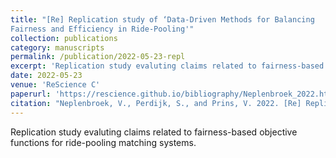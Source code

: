 ```yaml
---
title: "[Re] Replication study of ‘Data-Driven Methods for Balancing
Fairness and Efficiency in Ride-Pooling'"
collection: publications
category: manuscripts
permalink: /publication/2022-05-23-repl
excerpt: 'Replication study evaluting claims related to fairness-based objective functions for ride-pooling matching systems.'
date: 2022-05-23
venue: 'ReScience C'
paperurl: 'https://rescience.github.io/bibliography/Neplenbroek_2022.html'
citation: "Neplenbroek, V., Perdijk, S., and Prins, V. 2022. [Re] Replication study of ’Data-Driven Methods for Balancing Fairness and Efficiency in Ride-Pooling.’ <i>ReScience C 8</i>, 2, #29."
---
```

Replication study evaluting claims related to fairness-based objective functions for ride-pooling matching systems.
